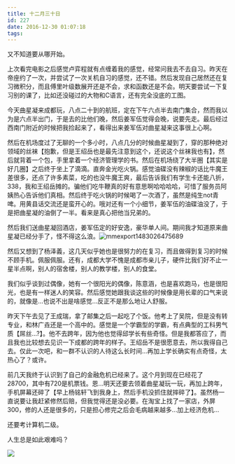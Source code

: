 ```yaml
---
title: 十二月三十日
id: 227
date: 2016-12-30 01:07:18
tags:
---
```


又不知道要从哪开始。

上次看完电影之后感觉卢弈程就有点缠着我的感觉，经常问我去不去自习。昨天在帝座约了一次，并尝试了一次关机自习的感觉，还不错。然后发现自己居然还在复习微积分，而且傅里叶级数展开还是不会，求和函数还是不会。明天要尝试一下复习别的课了，比如还没碰过的大物和C语言，还有完全没底的工图。

今天曲星凝来成都玩，八点二十到的航班，定在下午六点半去南门集合，然而我以为是六点半出门，于是去的比他们晚，然后姜军伍觉得会晚，说要先走。最后经过西南门附近的时候把我捡起来了，看得出来姜军伍对曲星凝来这事很上心啊。

然后在机场度过了无聊的一个多小时，八点几分的时候曲星凝到了，穿的那种绝对领域的丝袜【抱歉，但是王绍岳也是最先注意到这个，还说这个丝袜我也有】，然后就背着一个包，手里拿着一个经济管理学的书。然后在机场绕了大半圈【其实是好几圈】之后终于坐上了滴滴。直奔金光吃火锅。感觉油碟没有辣椒的话比牛魔王差很多，还点了许多素菜，吃的也没牛魔王爽，最后告诉我们有学生卡还能八折，338，我和王绍岳摊的。骗他们吃牛鞭真的好有意思啊哈哈哈哈，可惜了服务员阿姨热心告诉他们真相。然后终于吃火锅的时候喝了一次酒了，虽然是纯生not青啤。用黄县话交流还是蛮开心的。哦对还有一个小细节，姜军伍的油碟油没了，于是把曲星凝的油倒了一半。看来是真心把他当兄弟的。

然后我们送曲星凝回酒店，姜军伍定的好安逸，豪华单人间。期间我才知道原来曲星凝已经分手了，怪不得这么浪。![mmexport1483026475689](http://om929mifs.bkt.clouddn.com/2016/12/mmexport1483026475689.jpg)

然后又想到了杨泽義，这几天似乎她也是很努力的在复习，而且做得到复习的时候不顾手机。佩服佩服。还有，成都大学不愧是成都市亲儿子，硬件比我们好不止一星半点啊，别人的宿舍楼，别人的教学楼，别人的食堂。

我们似乎谈到过偶像，她有一个很阳光的偶像，陈意涵，也是喜欢跑马，也是很阳光，也是有一样迷人的笑容。然后感觉她跟我谈这些的时候像是用长辈的口气来说的，就像是...也说不出是啥感觉...反正不是那么地让人舒服。

昨天下午去见了王成瑞，拿了邮集之后一起吃了个饭。他考上了吴院，但是没有转专业，和林广垚还是一个高中的。感觉是一个学霸型的学霸，有点典型的工科男气质【屌丝...?】。他不去跨年，因为他也觉得邱学长有些奇怪。但是我都答应了，而且我也比较想去见识一下成都的跨年的样子。王绍岳不是很愿意去，所以我得自己去。仅此一次吧，和一群不认识的人待这么长时间...再加上学长确实有点奇怪，太热心了？或许。

前几天我终于认识到了自己的金融危机已经来了。这个月到现在已经花了28700，其中有720是机票钱。恩...明天还要去领着曲星凝玩一玩，再加上跨年，手机屏幕还碎了【早上杨铭轩飞到我身上，然后手机没抓住就摔碎了】。虽然杨一直说要让我赶紧修然后赔，但我觉得还是没必要。在淘宝上找了一家店，外屏300，修的人还是很多的，只是担心修完之后会毛病越来越多...加上经济危机...

还要考计算机二级。

人生总是如此艰难吗？

![](http://eremite-1252628011.cossh.myqcloud.com/wp-content/uploads/2016/12/5297269920161221224229066_640.jpg)